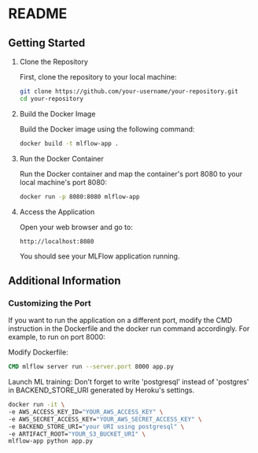 # README

## Getting Started

1. Clone the Repository

    First, clone the repository to your local machine:

    ```sh
    git clone https://github.com/your-username/your-repository.git
    cd your-repository
    ```

2. Build the Docker Image

    Build the Docker image using the following command:

    ```sh
    docker build -t mlflow-app .
    ```

3. Run the Docker Container

    Run the Docker container and map the container's port 8080 to your local machine's port 8080:

    ```sh
    docker run -p 8080:8080 mlflow-app
    ```

4. Access the Application

    Open your web browser and go to:

    ```
    http://localhost:8080
    ```

    You should see your MLFlow application running.

## Additional Information

### Customizing the Port

If you want to run the application on a different port, modify the CMD instruction in the Dockerfile and the docker run command accordingly. For example, to run on port 8000:

Modify Dockerfile:

```dockerfile
CMD mlflow server run --server.port 8000 app.py
```

Launch ML training:
Don't forget to write 'postgresql' instead of 'postgres' in BACKEND_STORE_URI generated by Heroku's settings.

```sh
docker run -it \
-e AWS_ACCESS_KEY_ID="YOUR_AWS_ACCESS_KEY" \
-e AWS_SECRET_ACCESS_KEY="YOUR_AWS_SECRET_ACCESS_KEY" \
-e BACKEND_STORE_URI="your URI using postgresql" \
-e ARTIFACT_ROOT="YOUR_S3_BUCKET_URI" \
mlflow-app python app.py
```
